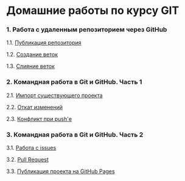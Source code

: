 # Домашние работы по курсу GIT

### 1. Работа с удаленным репозиторием через GitHub
1.1. [Публикация репозитория](https://github.com/Ev-genia-Moon/NeuroStartUp/blob/main/Task%201.md)

1.2. [Создание веток](https://github.com/Ev-genia-Moon/NeuroStartUp/blob/new-text/Task%202.md)

1.3. [Слияние веток](https://github.com/Ev-genia-Moon/Target/blob/main/Task%203.md)


### 2. Командная работа в Git и GitHub. Часть 1
2.1. [Импорт существующего проекта](https://github.com/Ev-genia-Moon/Ign_Task_1/blob/main/Task%201.md)

2.2. [Откат изменений](https://github.com/Ev-genia-Moon/Rev_Task_2/blob/main/Task%202.md)

2.3. [Конфликт при push'е](https://github.com/Ev-genia-Moon/git-2-homeworks-fork/blob/main/about/README.md)

### 3. Командная работа в Git и GitHub. Часть 2
3.1. [Работа с issues](https://github.com/netology-code/git-2-homeworks-issues/issues/6596)

3.2. [Pull Request](https://github.com/netology-code/git-2-homeworks-pr/pull/6596)

3.3. [Публикация проекта на GitHub Pages](https://ev-genia-moon.github.io/CHOCOLATE/)
